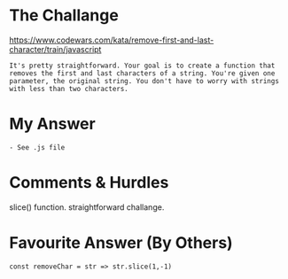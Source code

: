 # The Challange

https://www.codewars.com/kata/remove-first-and-last-character/train/javascript

```
It's pretty straightforward. Your goal is to create a function that removes the first and last characters of a string. You're given one parameter, the original string. You don't have to worry with strings with less than two characters.

```

# My Answer

```
- See .js file
```

# Comments & Hurdles

slice() function. straightforward challange.

# Favourite Answer (By Others)

```
const removeChar = str => str.slice(1,-1)
```
